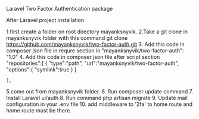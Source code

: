 Laravel Two Factor Authentication  package

After Laravel project installation 


1.first create a  folder on root directory mayanksnyvik.
2.Take a git clone in mayanksnyvik folder with this command  git clone https://github.com/mayanksnyvik/two-factor-auth.git
3. Add this code in composer json file in requre section in "mayanksnyvik/two-factor-auth": "1.0" 
4.  Add this code in composer json file after script section 
  "repositories":[
        {
           "type":"path",
            "url":"mayanksnyvik/two-factor-auth",
            "options":{
                "symlink":true
            }
        }
            
    ],
5.come out from mayanksnyvik folder.
6. Run composer update command
7. Install Laravel ui/auth
8. Run command php artisan migrate
9. Update mail configuration in your .env file
10. add middleware to '2fa' to home route and home route must be there.
